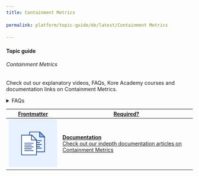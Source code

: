 ```yaml
---
title: Containment Metrics

permalink: platform/topic-guide/de/latest/Containment Metrics

---
```


#### Topic guide
###### Containment Metrics

 Check out our explanatory videos, FAQs, Kore Academy courses and documentation links on Containment Metrics.

<details>
  <summary>FAQs
  </summary>
 <a class="nested-accordian-link" target="_blank" href="https://developer.kore.ai/docs/bots/analyzing-your-bot/dashboard/#Realtime_Status">

  <details class="nested-details">
 
  <summary>What is Reatltime Status?
  </summary>

 
 Realtime status gives an overview of your Bot usage at a given point in time and is auto-refreshed at set periodic intervals

  </details>
 </a>


  <a class="nested-accordian-link" target="_blank" href="https://developer.kore.ai/docs/bots/analyzing-your-bot/dashboard/#Containment_Metrics">
 
  <details class="nested-details">
 
  <summary>What does Containment Metrics depict?
  </summary>

 
   Containment Metrics provides insights on whether the calls were successfully answered by the virtual assistant or if the calls were landed with agents.


  </details>
 </a>


<a class="nested-accordian-link no-doc-ext-link"  >
 
  <details class="nested-details">
 
  <summary>What are Self-Service Conversations?
  </summary>

 
   Self-Service Conversations are sessions where a user has completed interaction without dropping off or transferring to agent.


  </details>
 </a>
  
  <a class="nested-accordian-link no-doc-ext-link"  >
 
  <details class="nested-details">
 
  <summary>What are included in Drop-offs?
  </summary>

 
   Included are all sessions where the user exits the chat session abruptly.


  </details>
 </a>
  
  <a class="nested-accordian-link no-doc-ext-link"  >
 
  <details class="nested-details">
 
  <summary>What are Agent Transfer Conversations?
  </summary>

 
   The sessions where the user is transferred to an agent using the Agent Transfer node at any point in the session.


  </details>
 </a>
  
  <a class="nested-accordian-link no-doc-ext-link"  >
 
  <details class="nested-details">
 
  <summary>How do I see details of the conversation flows?
  </summary>

 
   For each flow, execution of the flow along with relevant details can be viewed along with the entire transcript when clicked upon.


  </details>
 </a>
 

 <a class="doc-link" target="_blank" href="https://developer.kore.ai/docs/bots/analyzing-your-bot/dashboard/#containment-details">
 
 
   What are the various metrics on display here?

</a>
 <a class="doc-link" target="_blank" href="https://developer.kore.ai/docs/bots/analyzing-your-bot/dashboard/#Filter_Criteria">
 
 
   How to filter the messages / conversations included in the analytics?

</a>

 </details>

 <a class="doc-link" target="_blank" href="https://developer.kore.ai/docs/bots/analyzing-your-bot/dashboard/#Containment_Metrics">
 

| Frontmatter | Required? |
|-------------|-------------|
| ![alt text](images/docIcon.svg "Title") | **Documentation**  <br /> Check out our indepth documentation articles on Containment Metrics | 


</a>
